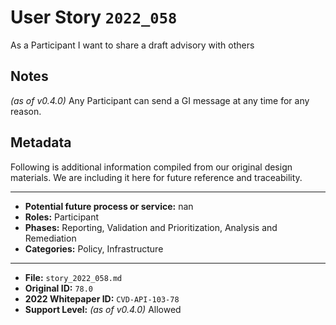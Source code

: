 
# User Story `2022_058` #

<!-- story-start -->As a Participant I want to share a draft advisory with others<!-- story-end -->

## Notes ##

*(as of v0.4.0)*
Any Participant can send a GI message at any time for any reason.

## Metadata ##

Following is additional information compiled from our original design materials.
We are including it here for future reference and traceability.

---

- **Potential future process or service:** nan
- **Roles:** Participant
- **Phases:** Reporting, Validation and Prioritization, Analysis and Remediation
- **Categories:** Policy, Infrastructure

---

- **File:** `story_2022_058.md`
- **Original ID:** `78.0`
- **2022 Whitepaper ID:** `CVD-API-103-78`
- **Support Level:** *(as of v0.4.0)* Allowed
